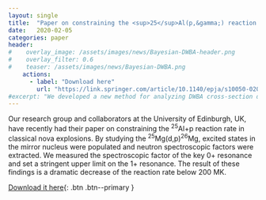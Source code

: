```yaml
---
layout: single
title:  "Paper on constraining the <sup>25</sup>Al(p,&gamma;) reaction accepted for publication!"
date:   2020-02-05
categories: paper
header:
#    overlay_image: /assets/images/news/Bayesian-DWBA-header.png
#    overlay_filter: 0.6
#    teaser: /assets/images/news/Bayesian-DWBA.png
    actions:
      - label: "Download here"
        url: "https://link.springer.com/article/10.1140/epja/s10050-020-00052-9"
#excerpt: "We developed a new method for analyzing DWBA cross-section data simultaneously with elastic scattering data to extract statistically-meaningful uncertainties on spectroscopic factors"
---
```


Our research group and collaborators at the University of Edinburgh, UK, have recently had their paper on constraining the $^{25}$Al$+$p reaction rate in classical nova explosions. By studying the $^{25}$Mg(d,p)$^{26}$Mg, excited states in the mirror nucleus were populated and neutron spectroscopic factors were extracted. We measured the spectroscopic factor of the key 0+ resonance and set a stringent upper limit on the 1+ resonance. The result of these findings is a dramatic decrease of the reaction rate below 200 MK.

[Download it here](https://link.springer.com/article/10.1140/epja/s10050-020-00052-9){: .btn .btn--primary }
